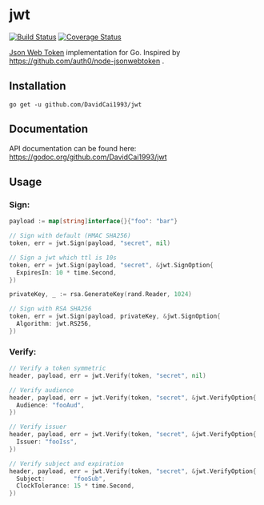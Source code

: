 # jwt
[![Build Status](https://travis-ci.org/DavidCai1993/jwt.svg?branch=master)](https://travis-ci.org/DavidCai1993/jwt)
[![Coverage Status](https://coveralls.io/repos/github/DavidCai1993/jwt/badge.svg?branch=master)](https://coveralls.io/github/DavidCai1993/jwt?branch=master)

 [Json Web Token](https://jwt.io/introduction/) implementation for Go. Inspired by https://github.com/auth0/node-jsonwebtoken .

## Installation

```
go get -u github.com/DavidCai1993/jwt
```

## Documentation

API documentation can be found here: https://godoc.org/github.com/DavidCai1993/jwt

## Usage

### Sign:

```go
payload := map[string]interface{}{"foo": "bar"}

// Sign with default (HMAC SHA256)
token, err = jwt.Sign(payload, "secret", nil)

// Sign a jwt which ttl is 10s
token, err = jwt.Sign(payload, "secret", &jwt.SignOption{
  ExpiresIn: 10 * time.Second,
})

privateKey, _ := rsa.GenerateKey(rand.Reader, 1024)

// Sign with RSA SHA256
token, err = jwt.Sign(payload, privateKey, &jwt.SignOption{
  Algorithm: jwt.RS256,
})
```

### Verify:

```go
// Verify a token symmetric
header, payload, err = jwt.Verify(token, "secret", nil)

// Verify audience
header, payload, err = jwt.Verify(token, "secret", &jwt.VerifyOption{
  Audience: "fooAud",
})

// Verify issuer
header, payload, err = jwt.Verify(token, "secret", &jwt.VerifyOption{
  Issuer: "fooIss",
})

// Verify subject and expiration
header, payload, err = jwt.Verify(token, "secret", &jwt.VerifyOption{
  Subject:        "fooSub",
  ClockTolerance: 15 * time.Second,
})
```
